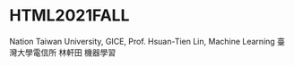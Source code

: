 # HTML2021FALL
Nation Taiwan University, GICE, Prof. Hsuan-Tien Lin, Machine Learning
臺灣大學電信所 林軒田 機器學習
